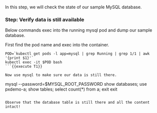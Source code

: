 In this step, we will check the state of our sample MySQL database.

### Step: Verify data is still available

Below commands exec into the running mysql pod and dump our sample database.

First find the pod name and exec into the container.
```
POD=`kubectl get pods -l app=mysql | grep Running | grep 1/1 | awk '{print $1}'`
kubectl exec -it $POD bash
```{{execute T1}}

Now use mysql to make sure our data is still there.
```
mysql --password=$MYSQL_ROOT_PASSWORD
show databases;
use pxdemo-a;
show tables;
select count(*) from a;
exit
exit
```{{execute T1}}

Observe that the database table is still there and all the content intact!

